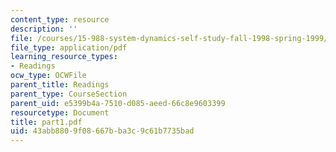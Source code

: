 ```yaml
---
content_type: resource
description: ''
file: /courses/15-988-system-dynamics-self-study-fall-1998-spring-1999/43abb8809f08667bba3c9c61b7735bad_part1.pdf
file_type: application/pdf
learning_resource_types:
- Readings
ocw_type: OCWFile
parent_title: Readings
parent_type: CourseSection
parent_uid: e5399b4a-7510-d085-aeed-66c8e9603399
resourcetype: Document
title: part1.pdf
uid: 43abb880-9f08-667b-ba3c-9c61b7735bad
---
```

